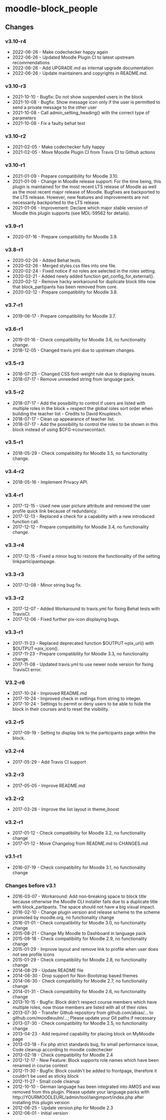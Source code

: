 moodle-block_people
===================

Changes
-------

### v3.10-r4

* 2022-06-26 - Make codechecker happy again
* 2022-06-26 - Updated Moodle Plugin CI to latest upstream recommendations
* 2022-06-26 - Add UPGRADE.md as internal upgrade documentation
* 2022-06-26 - Update maintainers and copyrights in README.md.

### v3.10-r3

* 2021-10-10 - Bugfix: Do not show suspended users in the block
* 2021-10-08 - Bugfix: Show message icon only if the user is permitted to send a private message to the other user
* 2021-10-08 - Call admin_setting_heading() with the correct type of parameters
* 2021-10-08 - Fix a faulty behat test

### v3.10-r2

* 2021-02-05 - Make codechecker fully happy
* 2021-02-05 - Move Moodle Plugin CI from Travis CI to Github actions

### v3.10-r1

* 2021-01-09 - Prepare compatibility for Moodle 3.10.
* 2021-01-06 - Change in Moodle release support:
               For the time being, this plugin is maintained for the most recent LTS release of Moodle as well as the most recent major release of Moodle.
               Bugfixes are backported to the LTS release. However, new features and improvements are not necessarily backported to the LTS release.
* 2021-01-06 - Improvement: Declare which major stable version of Moodle this plugin supports (see MDL-59562 for details).

### v3.9-r1

* 2020-07-16 - Prepare compatibility for Moodle 3.9.

### v3.8-r1

* 2020-02-26 - Added Behat tests.
* 2020-02-26 - Merged styles.css files into one file.
* 2020-02-24 - Fixed notice if no roles are selected in the roles setting.
* 2020-02-21 - Added newly added function get_config_for_external().
* 2020-02-12 - Remove hacky workaround for duplicate block title now that block_partipants has been removed from core.
* 2020-02-12 - Prepare compatibility for Moodle 3.8.

### v3.7-r1

* 2019-06-17 - Prepare compatibility for Moodle 3.7.

### v3.6-r1

* 2019-01-16 - Check compatibility for Moodle 3.6, no functionality change.
* 2018-12-05 - Changed travis.yml due to upstream changes.

### v3.5-r3

* 2018-07-25 - Changed CSS font-weight rule due to displaying issues.
* 2018-07-17 - Remove unneeded string from language pack.

### v3.5-r2

* 2018-07-17 - Add the possibility to control if users are listed with multiple roles in the block + respect the global roles sort order when building the teacher list - Credits to David Knuplesch.
* 2018-07-17 - Clean up appearance of teacher list.
* 2018-07-17 - Add the possibility to control the roles to be shown in this block instead of using $CFG->coursecontact.

### v3.5-r1

* 2018-05-29 - Check compatibility for Moodle 3.5, no functionality change.

### v3.4-r2

* 2018-05-16 - Implement Privacy API.

### v3.4-r1

* 2017-12-15 - Used new user picture attribute and removed the user profile quick link because of redundancy.
* 2017-12-13 - Replaced a check for a capability with a new introduced function call.
* 2017-12-12 - Prepare compatibility for Moodle 3.4, no functionality change.

### v3.3-r4

* 2017-12-15 - Fixed a minor bug to restore the functionality of the setting linkparticipantspage.

### v3.3-r3

* 2017-12-08 - Minor string bug fix.

### v3.3-r2

* 2017-12-07 - Added Workaround to travis.yml for fixing Behat tests with TravisCI.
* 2017-12-06 - Fixed further pix-icon displaying bugs.

### v3.3-r1

* 2017-11-23 - Replaced deprecated function $OUTPUT->pix_url() with $OUTPUT->pix_icon().
* 2017-11-23 - Prepare compatibility for Moodle 3.3, no functionality change.
* 2017-11-08 - Updated travis.yml to use newer node version for fixing TravisCI error.

### V3.2-r6

* 2017-10-24 - Improved README.md
* 2017-10-24 - Improved check in settings from string to integer.
* 2017-10-24 - Settings to permit or deny users to be able to hide the block in their courses and to reset the visibility.

### v3.2-r5

* 2017-09-19 - Setting to display link to the participants page within the block.

### v3.2-r4

* 2017-05-29 - Add Travis CI support

### v3.2-r3

* 2017-05-05 - Improve README.md

### v3.2-r2

* 2017-03-28 - Improve the list layout in theme_boost

### v3.2-r1

* 2017-01-12 - Check compatibility for Moodle 3.2, no functionality change
* 2017-01-12 - Move Changelog from README.md to CHANGES.md

### v3.1-r1

* 2016-07-19 - Check compatibility for Moodle 3.1, no functionality change

### Changes before v3.1

* 2016-03-07 - Workaround: Add non-breaking space to block title because otherwise the Moodle CLI installer fails due to a duplicate title with block_partipants. The space should not have a big visual impact.
* 2016-02-10 - Change plugin version and release scheme to the scheme promoted by moodle.org, no functionality change
* 2016-01-01 - Check compatibility for Moodle 3.0, no functionality change
* 2015-08-21 - Change My Moodle to Dashboard in language pack
* 2015-08-18 - Check compatibility for Moodle 2.9, no functionality change
* 2015-01-29 - Improve layout and remove link to profile when user does not see profile icons
* 2015-01-29 - Check compatibility for Moodle 2.8, no functionality change
* 2014-08-29 - Update README file
* 2014-06-30 - Drop support for Non-Bootstrap based themes
* 2014-06-30 - Check compatibility for Moodle 2.7, no functionality change
* 2014-01-31 - Check compatibility for Moodle 2.6, no functionality change
* 2013-10-15 - Bugfix: Block didn't respect course members which have multiple roles, now those members are listed with all of their roles
* 2013-07-30 - Transfer Github repository from github.com/abias/... to github.com/moodleuulm/...; Please update your Git paths if necessary
* 2013-07-30 - Check compatibility for Moodle 2.5, no functionality change
* 2013-04-23 - Add required capability for placing block on MyMoodle page
* 2013-03-18 - Fix php strict standards bug, fix small performance issue, Code cleanup according to moodle codechecker
* 2013-02-18 - Check compatibility for Moodle 2.4
* 2012-12-17 - New Feature: Block supports role names which have been renamed in course context
* 2012-11-30 - Bugfix: Block couldn't be added to frontpage, therefore it couldn't be used as sticky block
* 2012-11-27 - Small code cleanup
* 2012-10-10 - German language has been integrated into AMOS and was removed from this plugin. Please update your language packs with http://YOURMOODLEURL/admin/tool/langimport/index.php after installing this plugin version
* 2012-06-25 - Update version.php for Moodle 2.3
* 2012-06-01 - Initial version
